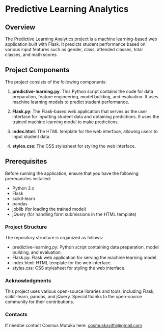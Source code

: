 # Predictive Learning Analytics

## Overview

The Predictive Learning Analytics project is a machine learning-based web application built with Flask. It predicts student performance based on various input features such as gender, class, attended classes, total classes, and math scores.
## Project Components

The project consists of the following components:

1. **predictive-learning.py**: This Python script contains the code for data preparation, feature engineering, model building, and evaluation. It uses machine learning models to predict student performance.

2. **Flask.py**: The Flask-based web application that serves as the user interface for inputting student data and obtaining predictions. It uses the trained machine learning model to make predictions.

3. **index.html**: The HTML template for the web interface, allowing users to input student data.

4. **styles.css**: The CSS stylesheet for styling the web interface.

## Prerequisites

Before running the application, ensure that you have the following prerequisites installed:

- Python 3.x
- Flask
- scikit-learn
- pandas
- joblib (for loading the trained model)
- jQuery (for handling form submissions in the HTML template)



### Project Structure
The repository structure is organized as follows:

- predictive-learning.py: Python script containing data preparation, model building, and evaluation.
- Flask.py: Flask web application for serving the machine learning model.
- index.html: HTML template for the web interface.
- styles.css: CSS stylesheet for styling the web interface.


### Acknowledgments
This project uses various open-source libraries and tools, including Flask, scikit-learn, pandas, and jQuery. Special thanks to the open-source community for their contributions.

### Contacts
If needbe contact Cosmus Mutuku here: cosmuskavithi@gmail.com
